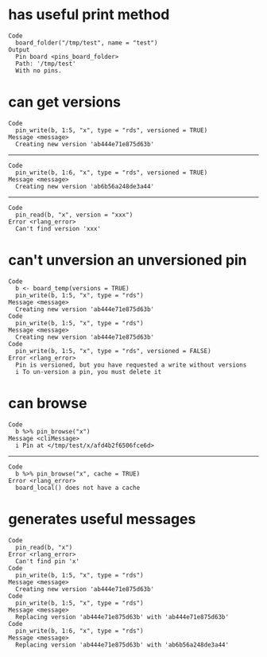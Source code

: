 # has useful print method

    Code
      board_folder("/tmp/test", name = "test")
    Output
      Pin board <pins_board_folder>
      Path: '/tmp/test'
      With no pins.

# can get versions

    Code
      pin_write(b, 1:5, "x", type = "rds", versioned = TRUE)
    Message <message>
      Creating new version 'ab444e71e875d63b'

---

    Code
      pin_write(b, 1:6, "x", type = "rds", versioned = TRUE)
    Message <message>
      Creating new version 'ab6b56a248de3a44'

---

    Code
      pin_read(b, "x", version = "xxx")
    Error <rlang_error>
      Can't find version 'xxx'

# can't unversion an unversioned pin

    Code
      b <- board_temp(versions = TRUE)
      pin_write(b, 1:5, "x", type = "rds")
    Message <message>
      Creating new version 'ab444e71e875d63b'
    Code
      pin_write(b, 1:5, "x", type = "rds")
    Message <message>
      Creating new version 'ab444e71e875d63b'
    Code
      pin_write(b, 1:5, "x", type = "rds", versioned = FALSE)
    Error <rlang_error>
      Pin is versioned, but you have requested a write without versions
      i To un-version a pin, you must delete it

# can browse

    Code
      b %>% pin_browse("x")
    Message <cliMessage>
      i Pin at </tmp/test/x/afd4b2f6506fce6d>

---

    Code
      b %>% pin_browse("x", cache = TRUE)
    Error <rlang_error>
      board_local() does not have a cache

# generates useful messages

    Code
      pin_read(b, "x")
    Error <rlang_error>
      Can't find pin 'x'
    Code
      pin_write(b, 1:5, "x", type = "rds")
    Message <message>
      Creating new version 'ab444e71e875d63b'
    Code
      pin_write(b, 1:5, "x", type = "rds")
    Message <message>
      Replacing version 'ab444e71e875d63b' with 'ab444e71e875d63b'
    Code
      pin_write(b, 1:6, "x", type = "rds")
    Message <message>
      Replacing version 'ab444e71e875d63b' with 'ab6b56a248de3a44'

